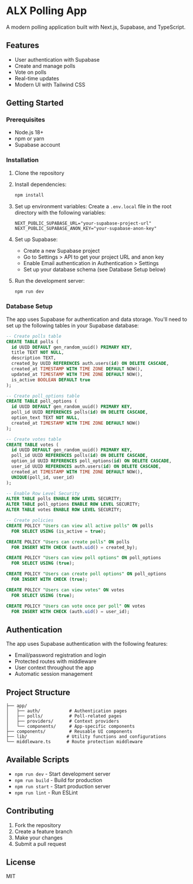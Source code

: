 # ALX Polling App

A modern polling application built with Next.js, Supabase, and TypeScript.

## Features

- User authentication with Supabase
- Create and manage polls
- Vote on polls
- Real-time updates
- Modern UI with Tailwind CSS

## Getting Started

### Prerequisites

- Node.js 18+ 
- npm or yarn
- Supabase account

### Installation

1. Clone the repository
2. Install dependencies:
   ```bash
   npm install
   ```

3. Set up environment variables:
   Create a `.env.local` file in the root directory with the following variables:
   ```
   NEXT_PUBLIC_SUPABASE_URL="your-supabase-project-url"
   NEXT_PUBLIC_SUPABASE_ANON_KEY="your-supabase-anon-key"
   ```

4. Set up Supabase:
   - Create a new Supabase project
   - Go to Settings > API to get your project URL and anon key
   - Enable Email authentication in Authentication > Settings
   - Set up your database schema (see Database Setup below)

5. Run the development server:
   ```bash
   npm run dev
   ```

### Database Setup

The app uses Supabase for authentication and data storage. You'll need to set up the following tables in your Supabase database:

```sql
-- Create polls table
CREATE TABLE polls (
  id UUID DEFAULT gen_random_uuid() PRIMARY KEY,
  title TEXT NOT NULL,
  description TEXT,
  created_by UUID REFERENCES auth.users(id) ON DELETE CASCADE,
  created_at TIMESTAMP WITH TIME ZONE DEFAULT NOW(),
  updated_at TIMESTAMP WITH TIME ZONE DEFAULT NOW(),
  is_active BOOLEAN DEFAULT true
);

-- Create poll_options table
CREATE TABLE poll_options (
  id UUID DEFAULT gen_random_uuid() PRIMARY KEY,
  poll_id UUID REFERENCES polls(id) ON DELETE CASCADE,
  option_text TEXT NOT NULL,
  created_at TIMESTAMP WITH TIME ZONE DEFAULT NOW()
);

-- Create votes table
CREATE TABLE votes (
  id UUID DEFAULT gen_random_uuid() PRIMARY KEY,
  poll_id UUID REFERENCES polls(id) ON DELETE CASCADE,
  option_id UUID REFERENCES poll_options(id) ON DELETE CASCADE,
  user_id UUID REFERENCES auth.users(id) ON DELETE CASCADE,
  created_at TIMESTAMP WITH TIME ZONE DEFAULT NOW(),
  UNIQUE(poll_id, user_id)
);

-- Enable Row Level Security
ALTER TABLE polls ENABLE ROW LEVEL SECURITY;
ALTER TABLE poll_options ENABLE ROW LEVEL SECURITY;
ALTER TABLE votes ENABLE ROW LEVEL SECURITY;

-- Create policies
CREATE POLICY "Users can view all active polls" ON polls
  FOR SELECT USING (is_active = true);

CREATE POLICY "Users can create polls" ON polls
  FOR INSERT WITH CHECK (auth.uid() = created_by);

CREATE POLICY "Users can view poll options" ON poll_options
  FOR SELECT USING (true);

CREATE POLICY "Users can create poll options" ON poll_options
  FOR INSERT WITH CHECK (true);

CREATE POLICY "Users can view votes" ON votes
  FOR SELECT USING (true);

CREATE POLICY "Users can vote once per poll" ON votes
  FOR INSERT WITH CHECK (auth.uid() = user_id);
```

## Authentication

The app uses Supabase authentication with the following features:

- Email/password registration and login
- Protected routes with middleware
- User context throughout the app
- Automatic session management

## Project Structure

```
├── app/
│   ├── auth/           # Authentication pages
│   ├── polls/          # Poll-related pages
│   ├── providers/      # Context providers
│   └── components/     # App-specific components
├── components/         # Reusable UI components
├── lib/               # Utility functions and configurations
└── middleware.ts      # Route protection middleware
```

## Available Scripts

- `npm run dev` - Start development server
- `npm run build` - Build for production
- `npm run start` - Start production server
- `npm run lint` - Run ESLint

## Contributing

1. Fork the repository
2. Create a feature branch
3. Make your changes
4. Submit a pull request

## License

MIT
